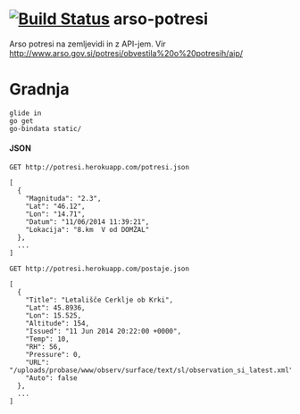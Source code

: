 [![Build Status](https://travis-ci.org/dz0ny/arso-api.svg?branch=master)](https://travis-ci.org/dz0ny/arso-api)
arso-potresi
============

Arso potresi na zemljevidi in z API-jem. Vir http://www.arso.gov.si/potresi/obvestila%20o%20potresih/aip/

# Gradnja

    glide in
    go get
    go-bindata static/

#### JSON

    GET http://potresi.herokuapp.com/potresi.json

    [
      {
        "Magnituda": "2.3",
        "Lat": "46.12",
        "Lon": "14.71",
        "Datum": "11/06/2014 11:39:21",
        "Lokacija": "8.km  V od DOMŽAL"
      },
      ...
    ]

    GET http://potresi.herokuapp.com/postaje.json

    [
      {
        "Title": "Letališče Cerklje ob Krki",
        "Lat": 45.8936,
        "Lon": 15.525,
        "Altitude": 154,
        "Issued": "11 Jun 2014 20:22:00 +0000",
        "Temp": 10,
        "RH": 56,
        "Pressure": 0,
        "URL": "/uploads/probase/www/observ/surface/text/sl/observation_si_latest.xml",
        "Auto": false
      },
      ...
    ]
